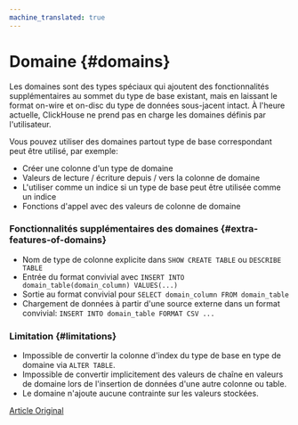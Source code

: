 ```yaml
---
machine_translated: true
---
```


# Domaine {#domains}

Les domaines sont des types spéciaux qui ajoutent des fonctionnalités supplémentaires au sommet du type de base existant, mais en laissant le format on-wire et on-disc du type de données sous-jacent intact. À l'heure actuelle, ClickHouse ne prend pas en charge les domaines définis par l'utilisateur.

Vous pouvez utiliser des domaines partout type de base correspondant peut être utilisé, par exemple:

-   Créer une colonne d'un type de domaine
-   Valeurs de lecture / écriture depuis / vers la colonne de domaine
-   L'utiliser comme un indice si un type de base peut être utilisée comme un indice
-   Fonctions d'appel avec des valeurs de colonne de domaine

### Fonctionnalités supplémentaires des domaines {#extra-features-of-domains}

-   Nom de type de colonne explicite dans `SHOW CREATE TABLE` ou `DESCRIBE TABLE`
-   Entrée du format convivial avec `INSERT INTO domain_table(domain_column) VALUES(...)`
-   Sortie au format convivial pour `SELECT domain_column FROM domain_table`
-   Chargement de données à partir d'une source externe dans un format convivial: `INSERT INTO domain_table FORMAT CSV ...`

### Limitation {#limitations}

-   Impossible de convertir la colonne d'index du type de base en type de domaine via `ALTER TABLE`.
-   Impossible de convertir implicitement des valeurs de chaîne en valeurs de domaine lors de l'insertion de données d'une autre colonne ou table.
-   Le domaine n'ajoute aucune contrainte sur les valeurs stockées.

[Article Original](https://clickhouse.tech/docs/en/data_types/domains/overview) <!--hide-->
